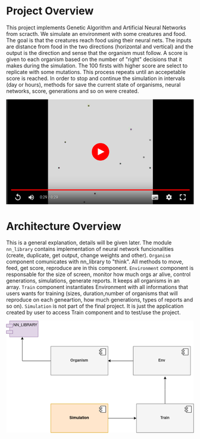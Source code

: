 # Project Overview 
This project implements Genetic Algorithm and Artificial Neural Networks from scracth.
We simulate an environment with some creatures and food. The goal is that the creatures reach food using their neural nets. The inputs are distance from food in the two directions (horizontal and vertical) and the output is the direction and sense that the organism must follow. 
A score is given to each organism based on the number of "right" decisions that it makes during the simulation. The 100 firsts with higher score are select to replicate with some mutations. This process repeats until an accepetable score is reached.
In order to stop and continue the simulation in intervals (day or hours), methods for save the current state of organisms, neural networks, score, generations and so on were created.

[![Watch the video](documentation/preview.png)](https://drive.google.com/file/d/19bqxdcIzMlw8CzXP1kkWyqDz726WPE_Z/view?usp=sharing)


# Architecture Overview
This is a general explanation, details will be given later.
The module `nn_library` contains implementation of neural network funcionalities (create, duplicate, get output, change weights and other).
`Organism` component comunicates with nn_library to "think". All methods to move, feed, get score, reproduce are in this component.
`Environment` component is responsable for the size of screen, monitor how much orgs ar alive, control generations, simulations, generate reports. It keeps all organisms in an array. 
`Train` component instantiates Environment with all informations that users wants for training (sizes, duration,number of organisms that will reproduce on each geneartion, how much generations, types of reports and so on).
`Simulation` is not part of the final project. It is just the application created by user to access Train component and to test/use the project.

![Components](documentation/simple_diagram.png) 
